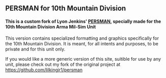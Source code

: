 ## PERSMAN for 10th Mountain Division
#### This is a custom fork of Lyon Jenkins' [PERSMAN](https://github.com/LyonJenkins/persman-archived), specially made for the 10th Mountain Division Arma Mil-Sim Unit

This version contains specialized formatting and graphics specifically for the 10th Mountain Division. It is meant, for all intents and purposes, to be private and for this unit only.

If you would like a more generic version of this site, suitible for use by any unit, please check out my fork of the original project at https://github.com/lilkingjr1/persman
